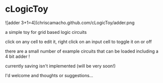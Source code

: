 cLogicToy
=========

![adder 3+1=4](chriscamacho.github.com/cLogicToy/adder.png

a simple toy for grid based logic circuits

click on any cell to edit it, 
right click on an input cell to toggle it on or off

there are a small number of example circuits that can be loaded
including a 4 bit adder !

currently saving isn't implemented (will be very soon!)

I'd welcome and thoughts or suggestions...
